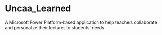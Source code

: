 # Uncaa_Learned
A Microsoft Power Platform-based application to help teachers collaborate and personalize their lectures to students' needs
